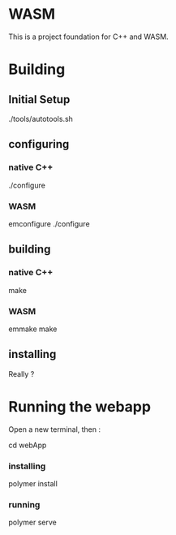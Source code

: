 # WASM

This is a project foundation for C++ and WASM.

# Building
## Initial Setup

./tools/autotools.sh

## configuring
### native C++
./configure

### WASM
emconfigure ./configure

## building
### native C++
make
### WASM
emmake make

## installing

Really ?

# Running the webapp

Open a new terminal, then :

cd webApp

### installing

polymer install

### running

polymer serve
